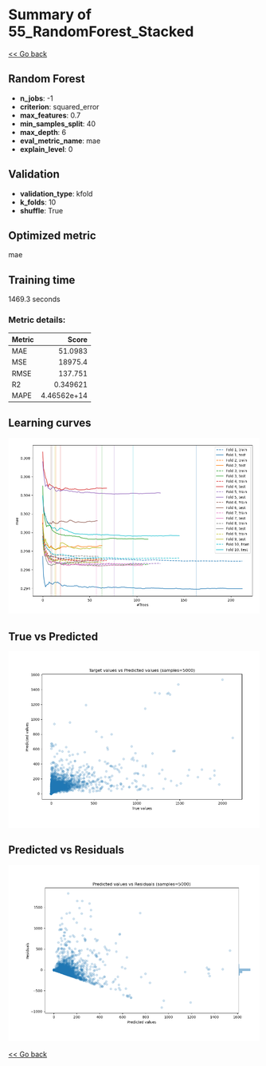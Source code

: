 # Summary of 55_RandomForest_Stacked

[<< Go back](../README.md)


## Random Forest
- **n_jobs**: -1
- **criterion**: squared_error
- **max_features**: 0.7
- **min_samples_split**: 40
- **max_depth**: 6
- **eval_metric_name**: mae
- **explain_level**: 0

## Validation
 - **validation_type**: kfold
 - **k_folds**: 10
 - **shuffle**: True

## Optimized metric
mae

## Training time

1469.3 seconds

### Metric details:
| Metric   |           Score |
|:---------|----------------:|
| MAE      |    51.0983      |
| MSE      | 18975.4         |
| RMSE     |   137.751       |
| R2       |     0.349621    |
| MAPE     |     4.46562e+14 |



## Learning curves
![Learning curves](learning_curves.png)
## True vs Predicted

![True vs Predicted](true_vs_predicted.png)


## Predicted vs Residuals

![Predicted vs Residuals](predicted_vs_residuals.png)



[<< Go back](../README.md)
